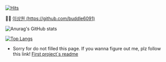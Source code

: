 [![Hits](https://hits.seeyoufarm.com/api/count/incr/badge.svg?url=https%3A%2F%2Fgithub.com%2Fbuddle6091&count_bg=%23196B98&title_bg=%23A3BEFA&icon=electron.svg&icon_color=%23FFFFFF&title=hits&edge_flat=true)](https://hits.seeyoufarm.com)              

👨‍🎓 [이상원 (https://github.com/buddle6091)](https://github.com/buddle6091) </br>

![Anurag's GitHub stats](https://github-readme-stats.vercel.app/api?username=buddle6091&show_icons=true)

[![Top Langs](https://github-readme-stats.vercel.app/api/top-langs/?username=buddle6091)](https://github.com/buddle6091/github-readme-stats)


- Sorry for do not filled this page. If you wanna figure out me, plz follow this link! [First project`s readme](https://github.com/buddle6091/John-I-gotta-go) 

<!---
buddle6091/buddle6091 is a ✨ special ✨ repository because its `README.md` (this file) appears on your GitHub profile.
You can click the Preview link to take a look at your changes.
--->
